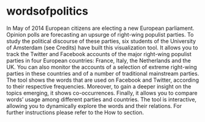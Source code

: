 wordsofpolitics
===============

  In May of 2014 European citizens are electing a new European parliament. Opinion polls are forecasting an upsurge of right-wing populist parties.  To study the political discourse of these parties, six students of the University of Amsterdam (see Credits) have built this visualization tool. It allows you to track the Twitter and Facebook accounts of the major right-wing populist parties in four European countries: France, Italy, the Netherlands and the UK.  You can also monitor the accounts of a selection of extreme right-wing parties in these countries and of a number of traditional mainstream parties.  The tool shows the words that are used on Facebook and Twitter, according to their respective frequencies. Moreover, to gain a deeper insight on the topics emerging, it shows co-occurrences. Finally, it allows you to compare words’ usage among different parties and countries.  The tool is interactive, allowing you to dynamically explore the words and their relations. For further instructions please refer to the How to section.
